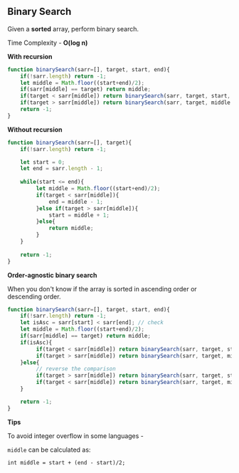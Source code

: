 ## Binary Search

Given a **sorted** array, perform binary search.

Time Complexity - **O(log n)**


**With recursion**

```javascript
function binarySearch(sarr=[], target, start, end){
    if(!sarr.length) return -1;
    let middle = Math.floor((start+end)/2);
    if(sarr[middle] == target) return middle;
    if(target < sarr[middle]) return binarySearch(sarr, target, start, middle - 1);
    if(target > sarr[middle]) return binarySearch(sarr, target, middle + 1, end);
    return -1;
}
```

**Without recursion**

```javascript
function binarySearch(sarr=[], target){
    if(!sarr.length) return -1;

    let start = 0;
    let end = sarr.length - 1;
 
    while(start <= end){
         let middle = Math.floor((start+end)/2);
         if(target < sarr[middle]){ 
             end = middle - 1;
         }else if(target > sarr[middle]){
             start = middle + 1;
         }else{
             return middle;
         }
    }
   
    return -1;
}
```

**Order-agnostic binary search**

When you don't know if the array is sorted in ascending order or descending order.

```javascript
function binarySearch(sarr=[], target, start, end){
    if(!sarr.length) return -1;
    let isAsc = sarr[start] < sarr[end]; // check
    let middle = Math.floor((start+end)/2);
    if(sarr[middle] == target) return middle;
    if(isAsc){
         if(target < sarr[middle]) return binarySearch(sarr, target, start, middle - 1);
         if(target > sarr[middle]) return binarySearch(sarr, target, middle + 1, end);
    }else{
         // reverse the comparison
         if(target > sarr[middle]) return binarySearch(sarr, target, start, middle - 1);
         if(target < sarr[middle]) return binarySearch(sarr, target, middle + 1, end);
    }

    return -1;
}
```


**Tips**

To avoid integer overflow in some languages - 

`middle` can be calculated as:
```
int middle = start + (end - start)/2;
```
